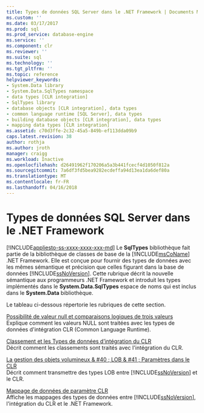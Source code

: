 ```yaml
---
title: Types de données SQL Server dans le .NET Framework | Documents Microsoft
ms.custom: ''
ms.date: 03/17/2017
ms.prod: sql
ms.prod_service: database-engine
ms.service: ''
ms.component: clr
ms.reviewer: ''
ms.suite: sql
ms.technology: ''
ms.tgt_pltfrm: ''
ms.topic: reference
helpviewer_keywords:
- System.Data library
- System.Data.SqlTypes namespace
- data types [CLR integration]
- SqlTypes library
- database objects [CLR integration], data types
- common language runtime [SQL Server], data types
- building database objects [CLR integration], data types
- mapping data types [CLR integration]
ms.assetid: c70d3ffe-2c32-45a5-849b-ef113dda09b9
caps.latest.revision: 38
author: rothja
ms.author: jroth
manager: craigg
ms.workload: Inactive
ms.openlocfilehash: d26491962f170206a5a3b441fcecf4d1050f812a
ms.sourcegitcommit: 7a6df3fd5bea9282ecdeffa94d13ea1da6def80a
ms.translationtype: MT
ms.contentlocale: fr-FR
ms.lasthandoff: 04/16/2018
---
```

# <a name="sql-server-data-types-in-the-net-framework"></a>Types de données SQL Server dans le .NET Framework
[!INCLUDE[appliesto-ss-xxxx-xxxx-xxx-md](../../includes/appliesto-ss-xxxx-xxxx-xxx-md.md)]
  Le **SqlTypes** bibliothèque fait partie de la bibliothèque de classes de base de la [!INCLUDE[msCoName](../../includes/msconame-md.md)] .NET Framework. Elle est conçue pour fournir des types de données avec les mêmes sémantique et précision que celles figurant dans la base de données [!INCLUDE[ssNoVersion](../../includes/ssnoversion-md.md)]. Cette rubrique décrit la nouvelle sémantique aux programmeurs .NET Framework et introduit les types implémentés dans le **System.Data.SqlTypes** espace de noms qui est inclus dans le **System.Data** bibliothèque.  
  
 Le tableau ci-dessous répertorie les rubriques de cette section.  
  
 [Possibilité de valeur null et comparaisons logiques de trois valeurs](../../relational-databases/clr-integration-database-objects-types-net-framework/nullability-and-three-value-logic-comparisons.md)  
 Explique comment les valeurs NULL sont traitées avec les types de données d'intégration CLR (Common Language Runtime).  
  
 [Classement et les Types de données d’intégration du CLR](../../relational-databases/clr-integration-database-objects-types-net-framework/collation-and-clr-integration-data-types.md)  
 Décrit comment les classements sont traités avec l'intégration du CLR.  
  
 [La gestion des objets volumineux & #40 ; LOB & #41 ; Paramètres dans le CLR](../../relational-databases/clr-integration-database-objects-types-net-framework/handling-large-object-lob-parameters-in-the-clr.md)  
 Décrit comment transmettre des types LOB entre [!INCLUDE[ssNoVersion](../../includes/ssnoversion-md.md)] et le CLR.  
  
 [Mappage de données de paramètre CLR](../../relational-databases/clr-integration-database-objects-types-net-framework/mapping-clr-parameter-data.md)  
 Affiche les mappages des types de données entre [!INCLUDE[ssNoVersion](../../includes/ssnoversion-md.md)], l'intégration du CLR et le .NET Framework.  
  
  
